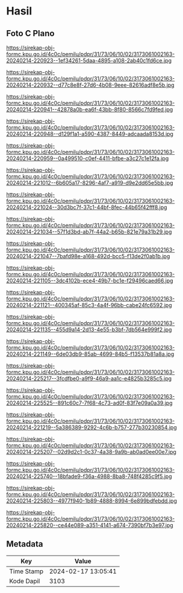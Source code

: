 # Hasil

## Foto C Plano

https://sirekap-obj-formc.kpu.go.id/4c0c/pemilu/pdpr/31/73/06/10/02/3173061002163-20240214-220923--1ef34261-5daa-4895-a108-2ab40c1fd6ce.jpg

https://sirekap-obj-formc.kpu.go.id/4c0c/pemilu/pdpr/31/73/06/10/02/3173061002163-20240214-220932--d77c8e8f-27d6-4b08-9eee-82616adf8e5b.jpg

https://sirekap-obj-formc.kpu.go.id/4c0c/pemilu/pdpr/31/73/06/10/02/3173061002163-20240214-220941--42878a0b-ea6f-43bb-8f80-8566c7fd9fed.jpg

https://sirekap-obj-formc.kpu.go.id/4c0c/pemilu/pdpr/31/73/06/10/02/3173061002163-20240214-220948--d129f1a1-a590-4387-8449-adcaada8153d.jpg

https://sirekap-obj-formc.kpu.go.id/4c0c/pemilu/pdpr/31/73/06/10/02/3173061002163-20240214-220959--0a499510-c0ef-4411-bfbe-a3c27c1e12fa.jpg

https://sirekap-obj-formc.kpu.go.id/4c0c/pemilu/pdpr/31/73/06/10/02/3173061002163-20240214-221012--6b605a17-8296-4af7-a919-d9e2dd65e5bb.jpg

https://sirekap-obj-formc.kpu.go.id/4c0c/pemilu/pdpr/31/73/06/10/02/3173061002163-20240214-221024--30d3bc7f-37c1-44bf-8fec-44b65f42fff8.jpg

https://sirekap-obj-formc.kpu.go.id/4c0c/pemilu/pdpr/31/73/06/10/02/3173061002163-20240214-221034--57f1d3bd-ab7f-44a2-b65b-821e79a31b29.jpg

https://sirekap-obj-formc.kpu.go.id/4c0c/pemilu/pdpr/31/73/06/10/02/3173061002163-20240214-221047--7bafd98e-a168-492d-bcc5-f13de2f0ab1b.jpg

https://sirekap-obj-formc.kpu.go.id/4c0c/pemilu/pdpr/31/73/06/10/02/3173061002163-20240214-221105--3dc4102b-ece4-49b7-bc1e-f29496caed66.jpg

https://sirekap-obj-formc.kpu.go.id/4c0c/pemilu/pdpr/31/73/06/10/02/3173061002163-20240214-221121--400345af-85c3-4a4f-96bb-cabe24fc6592.jpg

https://sirekap-obj-formc.kpu.go.id/4c0c/pemilu/pdpr/31/73/06/10/02/3173061002163-20240214-221135--455d9a14-2d13-4e55-b3bf-7db564e999f2.jpg

https://sirekap-obj-formc.kpu.go.id/4c0c/pemilu/pdpr/31/73/06/10/02/3173061002163-20240214-221149--6de03db9-85ab-4699-84b5-f13537b81a8a.jpg

https://sirekap-obj-formc.kpu.go.id/4c0c/pemilu/pdpr/31/73/06/10/02/3173061002163-20240214-225217--3fcdfbe0-a9f9-46a9-aa1c-e4825b3285c5.jpg

https://sirekap-obj-formc.kpu.go.id/4c0c/pemilu/pdpr/31/73/06/10/02/3173061002163-20240214-225525--891c60c7-7f68-4c73-ad0f-83f7e09a0a39.jpg

https://sirekap-obj-formc.kpu.go.id/4c0c/pemilu/pdpr/31/73/06/10/02/3173061002163-20240214-221219--5a386389-9292-4c6b-b757-277b30230854.jpg

https://sirekap-obj-formc.kpu.go.id/4c0c/pemilu/pdpr/31/73/06/10/02/3173061002163-20240214-225207--02d9d2c1-0c37-4a38-9a9b-ab0ad0ee00e7.jpg

https://sirekap-obj-formc.kpu.go.id/4c0c/pemilu/pdpr/31/73/06/10/02/3173061002163-20240214-225740--18bfade9-f36a-4988-8ba8-748f4285c9f5.jpg

https://sirekap-obj-formc.kpu.go.id/4c0c/pemilu/pdpr/31/73/06/10/02/3173061002163-20240214-225803--4977f940-1b89-4888-8994-6e899bdfebdd.jpg

https://sirekap-obj-formc.kpu.go.id/4c0c/pemilu/pdpr/31/73/06/10/02/3173061002163-20240214-225820--ce44e089-a351-4141-a674-7390bf7b3e97.jpg


## Metadata

| Key        | Value               |
| ---------- | ------------------- |
| Time Stamp | 2024-02-17 13:05:41 |
| Kode Dapil | 3103                |



